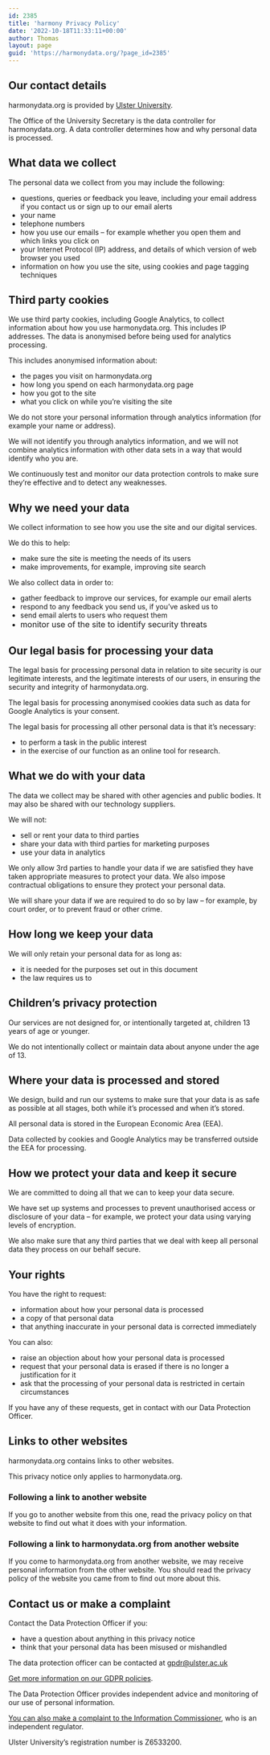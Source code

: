 ```yaml
---
id: 2385
title: 'harmony Privacy Policy'
date: '2022-10-18T11:33:11+00:00'
author: Thomas
layout: page
guid: 'https://harmonydata.org/?page_id=2385'
---
```


## Our contact details

harmonydata.org is provided by [Ulster University](https://www.ulster.ac.uk/).

The Office of the University Secretary is the data controller for harmonydata.org. A data controller determines how and why personal data is processed.

## What data we collect

The personal data we collect from you may include the following:

- questions, queries or feedback you leave, including your email address if you contact us or sign up to our email alerts
- your name
- telephone numbers
- how you use our emails – for example whether you open them and which links you click on
- your Internet Protocol (IP) address, and details of which version of web browser you used
- information on how you use the site, using cookies and page tagging techniques

## Third party cookies

We use third party cookies, including Google Analytics, to collect information about how you use harmonydata.org. This includes IP addresses. The data is anonymised before being used for analytics processing.

This includes anonymised information about:

- the pages you visit on harmonydata.org
- how long you spend on each harmonydata.org page
- how you got to the site
- what you click on while you’re visiting the site

We do not store your personal information through analytics information (for example your name or address).

We will not identify you through analytics information, and we will not combine analytics information with other data sets in a way that would identify who you are.

We continuously test and monitor our data protection controls to make sure they’re effective and to detect any weaknesses.

## Why we need your data

We collect information to see how you use the site and our digital services.

We do this to help:

- make sure the site is meeting the needs of its users
- make improvements, for example, improving site search

We also collect data in order to:

- gather feedback to improve our services, for example our email alerts
- respond to any feedback you send us, if you’ve asked us to
- send email alerts to users who request them
- <span style="color: var(--ast-global-color-3); font-size: 1rem; background-color: var(--ast-global-color-5);">monitor use of the site to identify security threats</span>

## Our legal basis for processing your data

The legal basis for processing personal data in relation to site security is our legitimate interests, and the legitimate interests of our users, in ensuring the security and integrity of harmonydata.org.

The legal basis for processing anonymised cookies data such as data for Google Analytics is your consent.

The legal basis for processing all other personal data is that it’s necessary:

- to perform a task in the public interest
- in the exercise of our function as an online tool for research.

## What we do with your data

The data we collect may be shared with other agencies and public bodies. It may also be shared with our technology suppliers.

We will not:

- sell or rent your data to third parties
- share your data with third parties for marketing purposes
- use your data in analytics

We only allow 3rd parties to handle your data if we are satisfied they have taken appropriate measures to protect your data. We also impose contractual obligations to ensure they protect your personal data.

We will share your data if we are required to do so by law – for example, by court order, or to prevent fraud or other crime.

## How long we keep your data

We will only retain your personal data for as long as:

- it is needed for the purposes set out in this document
- the law requires us to

## Children’s privacy protection

Our services are not designed for, or intentionally targeted at, children 13 years of age or younger.

We do not intentionally collect or maintain data about anyone under the age of 13.

## Where your data is processed and stored

We design, build and run our systems to make sure that your data is as safe as possible at all stages, both while it’s processed and when it’s stored.

All personal data is stored in the European Economic Area (EEA).

Data collected by cookies and Google Analytics may be transferred outside the EEA for processing.

## How we protect your data and keep it secure

We are committed to doing all that we can to keep your data secure.

We have set up systems and processes to prevent unauthorised access or disclosure of your data – for example, we protect your data using varying levels of encryption.

We also make sure that any third parties that we deal with keep all personal data they process on our behalf secure.

## Your rights

You have the right to request:

- information about how your personal data is processed
- a copy of that personal data
- that anything inaccurate in your personal data is corrected immediately

You can also:

- raise an objection about how your personal data is processed
- request that your personal data is erased if there is no longer a justification for it
- ask that the processing of your personal data is restricted in certain circumstances

If you have any of these requests, get in contact with our Data Protection Officer.

## Links to other websites

harmonydata.org contains links to other websites.

This privacy notice only applies to harmonydata.org.

### Following a link to another website

If you go to another website from this one, read the privacy policy on that website to find out what it does with your information.

### Following a link to harmonydata.org from another website

If you come to harmonydata.org from another website, we may receive personal information from the other website. You should read the privacy policy of the website you came from to find out more about this.

## Contact us or make a complaint

Contact the Data Protection Officer if you:

- have a question about anything in this privacy notice
- think that your personal data has been misused or mishandled

The data protection officer can be contacted at <gpdr@ulster.ac.uk>

[Get more information on our GDPR policies](https://www.ulster.ac.uk/about/governance/compliance/gdpr).

The Data Protection Officer provides independent advice and monitoring of our use of personal information.

[You can also make a complaint to the Information Commissioner](https://ico.org.uk/make-a-complaint/), who is an independent regulator.

Ulster University’s registration number is Z6533200.